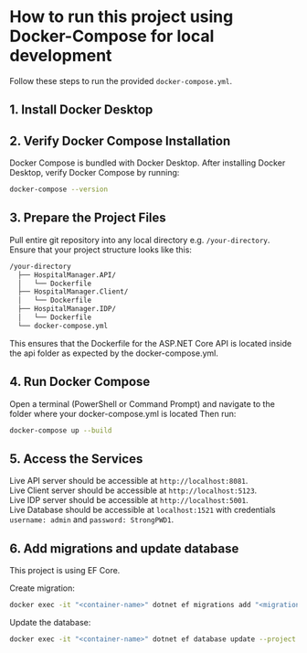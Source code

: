 # How to run this project using Docker-Compose for local development

Follow these steps to run the provided `docker-compose.yml`.

## 1. Install Docker Desktop

## 2. Verify Docker Compose Installation
Docker Compose is bundled with Docker Desktop. After installing Docker Desktop, verify Docker Compose by running:
```bash
docker-compose --version
```

## 3. Prepare the Project Files
Pull entire git repository into any local directory e.g. `/your-directory`.\
Ensure that your project structure looks like this:
```bash
/your-directory
  ├── HospitalManager.API/
  │   └── Dockerfile
  ├── HospitalManager.Client/
  │   └── Dockerfile
  ├── HospitalManager.IDP/
  │   └── Dockerfile
  └── docker-compose.yml
  ```
This ensures that the Dockerfile for the ASP.NET Core API is located inside the api folder as expected by the docker-compose.yml.

## 4. Run Docker Compose

Open a terminal (PowerShell or Command Prompt) and navigate to the folder where your docker-compose.yml is located
Then run:
```bash
docker-compose up --build
```

## 5. Access the Services

Live API server should be accessible at `http://localhost:8081`.\
Live Client server should be accessible at `http://localhost:5123`.\
Live IDP server should be accessible at `http://localhost:5001`.\
Live Database should be accessible at `localhost:1521` with credentials `username: admin` and `password: StrongPWD1`.

## 6. Add migrations and update database

This project is using EF Core.

Create migration:
```bash
docker exec -it "<container-name>" dotnet ef migrations add "<migration-name>" --project /app
```

Update the database:
```bash
docker exec -it "<container-name>" dotnet ef database update --project /app
```